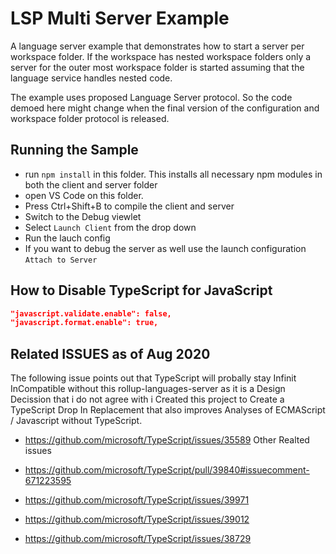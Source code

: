 # LSP Multi Server Example

A language server example that demonstrates how to start a server per workspace folder. If the workspace has nested workspace folders only a server for the outer most workspace folder is started assuming that the language service handles nested code.

The example uses proposed Language Server protocol. So the code demoed here might change when the final version of the configuration and workspace folder protocol is released.

## Running the Sample

- run `npm install` in this folder. This installs all necessary npm modules in both the client and server folder
- open VS Code on this folder.
- Press Ctrl+Shift+B to compile the client and server
- Switch to the Debug viewlet
- Select `Launch Client` from the drop down
- Run the lauch config
- If you want to debug the server as well use the launch configuration `Attach to Server`


## How to Disable TypeScript for JavaScript
```json
"javascript.validate.enable": false,
"javascript.format.enable": true,
```



## Related ISSUES as of Aug 2020


The following issue points out that TypeScript will probally stay Infinit InCompatible without this rollup-languages-server as it is a Design Decission that i do not agree with i Created this project to Create a TypeScript Drop In Replacement that also improves Analyses of ECMAScript / Javascript without TypeScript.

- https://github.com/microsoft/TypeScript/issues/35589
Other Realted issues

- https://github.com/microsoft/TypeScript/pull/39840#issuecomment-671223595
- https://github.com/microsoft/TypeScript/issues/39971
- https://github.com/microsoft/TypeScript/issues/39012
- https://github.com/microsoft/TypeScript/issues/38729